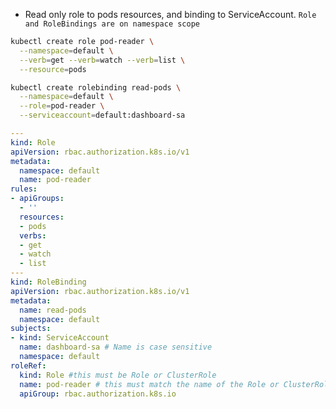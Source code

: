- Read only role to pods resources, and binding to ServiceAccount. `Role and RoleBindings are on namespace scope`

```bash
kubectl create role pod-reader \
  --namespace=default \
  --verb=get --verb=watch --verb=list \
  --resource=pods
```

```bash
kubectl create rolebinding read-pods \
  --namespace=default \
  --role=pod-reader \
  --serviceaccount=default:dashboard-sa
```

```yml
---
kind: Role
apiVersion: rbac.authorization.k8s.io/v1
metadata:
  namespace: default
  name: pod-reader
rules:
- apiGroups:
  - ''
  resources:
  - pods
  verbs:
  - get
  - watch
  - list
---
kind: RoleBinding
apiVersion: rbac.authorization.k8s.io/v1
metadata:
  name: read-pods
  namespace: default
subjects:
- kind: ServiceAccount
  name: dashboard-sa # Name is case sensitive
  namespace: default
roleRef:
  kind: Role #this must be Role or ClusterRole
  name: pod-reader # this must match the name of the Role or ClusterRole you wish to bind to
  apiGroup: rbac.authorization.k8s.io
```